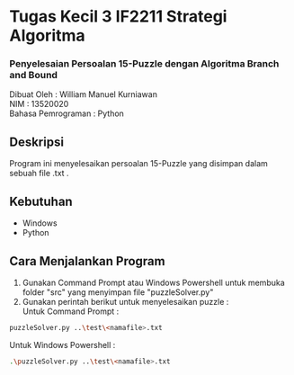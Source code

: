 # Tugas Kecil 3 IF2211 Strategi Algoritma
### Penyelesaian Persoalan 15-Puzzle dengan Algoritma Branch and Bound

Dibuat Oleh : William Manuel Kurniawan <br>
NIM : 13520020 <br>
Bahasa Pemrograman : Python <br>

## Deskripsi
Program ini menyelesaikan persoalan 15-Puzzle yang disimpan dalam sebuah file .txt .


## Kebutuhan
- Windows
- Python

## Cara Menjalankan Program
1. Gunakan Command Prompt atau Windows Powershell untuk membuka folder "src" yang menyimpan file "puzzleSolver.py"
2. Gunakan perintah berikut untuk menyelesaikan puzzle : <br>
Untuk Command Prompt :
```bash
puzzleSolver.py ..\test\<namafile>.txt
```
Untuk Windows Powershell :
```bash
.\puzzleSolver.py ..\test\<namafile>.txt
```

